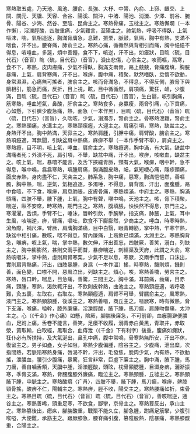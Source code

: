 寒熱取五處，乃天池、風池、腰俞、長強、大杼、中膂、內俞、上窌、齦交、上關、關元、天牖、天容、合谷、陽溪、關沖，中渚、陽池、消濼、少澤、前谷、腕骨、陽谷、少海、然谷、至陰、昆侖主之。寒熱骨痛，玉枕主之。寒熱懈爛（一本作懶），淫濼脛酸，四肢重痛，少氣難言，至陽主之。肺氣熱，呼吸不得臥，上氣嘔沫，喘，氣相追逐，胸滿脅膺急，息難，振栗，脈鼓，氣隔，胸中有熱，支滿不嗜食，汗不出，腰脊痛，肺俞主之。寒熱心痛，循循然與背相引而痛，胸中悒悒不得息，咳唾血，多涎，煩中善饐，食不下，咳逆，汗不出，如瘧狀，目䀮〈硫，目代石〉（音盲）䀮〈硫，目代石〉（音盲），淚出悲傷，心俞主之。咳而嘔，鬲寒，食不下，寒熱，皮肉膚痛，少氣不得臥，胸滿支兩脅，鬲上兢兢，脅痛腹填，胸脘暴痛，上氣，肩背寒痛，汗不出，喉痹，腹中痛，積聚，默然嗜臥，怠惰不欲動，身常濕濕，心痛無可搖者，脾俞主之。咳而脅滿急，不得息，不得反側，腋脅下與臍相引，筋急而痛，反折，目上視，眩，目中循循然，肩項痛，驚狂，衄，少腹滿，目䀮〈硫，目代石〉（音盲）䀮〈硫，目代石〉（音盲），生白翳，咳引胸痛，筋寒熱，唾血短氣，鼻酸，肝俞主之。寒熱食多，身羸瘦，兩脅引痛，心下賁痛，心如懸，下引臍少腹急痛，熱，面急（一本作黑），目䀮〈硫，目代石〉（音盲）䀮〈硫，目代石〉（音盲），久喘咳，少氣，溺濁赤，腎俞主之。骨寒熱溲難，腎俞主之。寒熱頭痛，水溝主之。寒熱頸瘰癧，大迎主之。肩痛引項，寒熱，缺盆主之。身熱汗不出，胸中熱滿，天窌主之。寒熱肩腫，引胛中痛，肩臂酸，腨俞主之。寒熱項癧適，耳無聞，引缺盆肩中熱痛，麻痹不舉（一本作手臂不舉），肩貞主之。寒熱癧，目不明，咳上氣，唾血，肩俞主之。寒熱癧適，胸中滿，有大氣，缺盆中滿痛者死；外潰不死，肩引項，不舉，缺盆中痛，汗不出，喉痹，咳嗽血，缺盆主之。咳上氣，喘，暴喑不能言，及舌下挾縫青脈，頸有大氣，喉痹，咽中幹，急不得息，喉中鳴，翕翕寒熱，項腫肩痛，胸滿腹皮熱，衄，氣短哽心痛，隱疹頭痛，面皮赤熱，身肉盡不仁，天突主之。肺系急，胸中痛，惡寒，胸滿悒悒然，善嘔膽，胸中熱，喘，逆氣，氣相追逐，多濁唾，不得息，肩背風，汗出，面腹腫，鬲中食噎，不下食，喉痹，肩息肺脹，皮膚骨痛，寒熱煩滿，中府主之。寒熱，胸滿頭痛，四肢不舉，腋下腫，上氣，胸中有聲，喉中鳴，天池主之。咳，脅下積聚，喘逆，臥不安席，時寒熱，期門主之。寒熱，腹填脹，怏怏然不得息，京門主之。寒濯濯，舌煩，手臂不仁，唾沫，唇幹引飲，手腕攣，指支痛，肺脹，上氣，耳中生風，咳喘逆，痹，臂痛，嘔吐，飲食不下膨膨然，少商主之。唾血，時寒時熱，瀉魚際，補尺澤。臂厥，肩膺胸滿痛，目中白翳，眼青轉筋，掌中熱，乍寒乍熱，缺盆中相引痛，數咳，喘不得息，臂內廉痛，上鬲飲已煩滿，太淵主之。寒熱胸背急，喉痹，咳上氣，喘，掌中熱，數欠伸，汗出善忘，四肢厥，善笑，溺白，列缺主之，胸中膨膨然，甚則交兩手而瞀，暴痹喘逆，刺經渠及天府，此謂之大俞。寒熱咳嘔沫，掌中熱，虛則肩臂寒栗，少氣不足以息，寒厥，交兩手而瞀，口沫出，實則肩背熱痛，汗出，四肢暴腫，身濕（一本作溫）搖，時寒熱，饑則煩，饑則善，面色變，口噤不開，惡風泣出，列缺主之。煩心，咳，寒熱善噦，勞宮主之。寒熱，唇口幹，喘息，目急痛，善驚，三間主之。胸中滿，耳前痛，齒痛，目赤痛，頸腫，寒熱，渴飲輒汗出，不飲則皮幹熱，曲池主之。寒熱頸癧適，咳呼吸難，灸五裏，左取右，右取左。寒熱頸癧適，肩臂不可舉，臂臑俞主之。風寒熱，液門主之。寒熱頸頷腫，後溪主之。寒熱善嘔，商丘主之。嘔厥寒，時有微熱，脅下支滿，喉痛，嗌幹，膝外廉痛，淫濼脛酸，腋下腫，馬刀瘺，肩腫吻傷痛，太沖主之。心（《千金》作心痛）如懸，陰厥，腳腨後廉急，不可前卻，血癰腸澼便膿血，足跗上痛，舌卷不能言，善笑，足痿不收履，溺青赤白黃黑，青取井，赤取滎，黃取輸，白取經，黑取合，血痔泄（《千金》下有利字）後重，腹痛如癃狀，狂仆必有所扶持，及大氣涎出，鼻孔中痛，腹中常鳴，骨寒熱無所安，汗出不休，復留主之。男子如蠱，女子如阻，寒熱少腹偏腫，陰谷主之。少腹痛，泄出糜，次指間熱，若脈陷寒熱身痛，唇渴不幹，汗出，毛發焦，脫肉少氣，內有熱，不欲動搖，泄膿血，腰引少腹痛，暴驚，狂言非常，巨虛下廉主之。胸中滿，腋下腫，馬刀瘺，善自嚙舌頰，天牖中腫，淫濼脛酸，頭眩，枕骨頷腮腫，目澀身痹，灑淅振寒，季脅支滿，寒熱，脅腰腹膝外廉痛，臨泣主之。寒熱頸腫，丘墟主之。寒熱頸腋下腫，申脈主之。寒熱酸㾓〈疒肙〉，四肢不舉，腋下腫，馬刀瘺，喉痹，髀膝頸骨搖，酸痹不仁，陽輔主之。寒熱痹，脛不收，陽交主之。寒熱腰痛如折，束骨主之。寒熱目䀮〈硫，目代石〉（音盲）䀮〈硫，目代石〉（音盲），善咳喘逆，通谷主之。寒熱善唏，頭重足寒，不欲食，腳攣，京骨主之。寒熱篡反出，承山主之。寒熱篡後出，瘛疭，腳腨酸重，戰栗不能久立，腳急腫，跗痛足筋攣，少腹引喉嗌，大便難，承筋主之。跟厥膝急，腰脊痛引腹，篡陰股熱，陰暴痛，寒熱膝酸重，合陽主之。